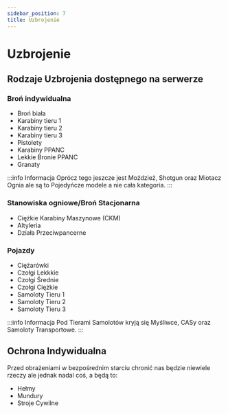 ```yaml
---
sidebar_position: 7
title: Uzbrojenie
---
```


# Uzbrojenie

## Rodzaje Uzbrojenia dostępnego na serwerze

### Broń indywidualna

- Broń biała
- Karabiny tieru 1
- Karabiny tieru 2
- Karabiny tieru 3
- Pistolety
- Karabiny PPANC
- Lekkie Bronie PPANC
- Granaty

:::info Informacja
Oprócz tego jeszcze jest Moździeż, Shotgun oraz Miotacz Ognia ale są to Pojedyńcze modele a nie cała kategoria.
:::

### Stanowiska ogniowe/Broń Stacjonarna

- Ciężkie Karabiny Maszynowe (CKM)
- Altyleria
- Działa Przeciwpancerne

### Pojazdy

- Ciężarówki
- Czołgi Lekkkie
- Czołgi Średnie
- Czołgi Ciężkie 
- Samoloty Tieru 1 
- Samoloty Tieru 2
- Samoloty Tieru 3

:::info Informacja
Pod Tierami Samolotów kryją się Myśliwce, CASy oraz Samoloty Transportowe.
:::

## Ochrona Indywidualna 

Przed  obrażeniami w bezpośrednim starciu chronić nas będzie niewiele rzeczy ale jednak nadal coś, a będą to:

- Hełmy
- Mundury
- Stroje Cywilne

